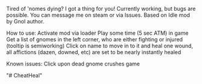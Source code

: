 Tired of 'nomes dying? I got a thing for you! Currently working, but bugs are possible. You can message me on steam or via Issues. Based on Idle mod by Gnol author.

How to use:
 Activate mod via loader
 Play some time (5 sec ATM) in game Get a list of gnomes in the left corner, who are either fighting or injured (tooltip is semiworking) 
 Click on name to move in to it and heal one wound, all affictions (dazen, downed, etc) are set to be nearly instantly healed

Known issues: Click upon dead gnome crushes game

"# CheatHeal"
